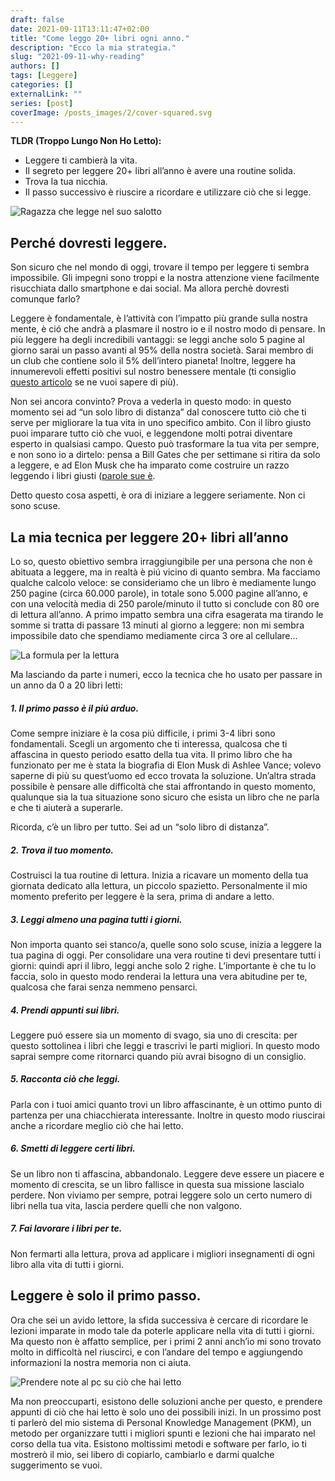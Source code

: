 ```yaml
---
draft: false
date: 2021-09-11T13:11:47+02:00
title: "Come leggo 20+ libri ogni anno."
description: "Ecco la mia strategia."
slug: "2021-09-11-why-reading"
authors: []
tags: [Leggere]
categories: []
externalLink: ""
series: [post]
coverImage: /posts_images/2/cover-squared.svg
---
```


**TLDR (Troppo Lungo Non Ho Letto):**
- Leggere ti cambierà la vita.
- Il segreto per leggere 20+ libri all’anno è avere una routine solida. 
- Trova la tua nicchia. 
- Il passo successivo è riuscire a ricordare e utilizzare ciò che si legge.

![Ragazza che legge nel suo salotto](/posts_images/2/reading-time.svg)


## Perché dovresti leggere.

Son sicuro che nel mondo di oggi, trovare il tempo per leggere ti sembra impossibile. Gli impegni sono troppi e la nostra attenzione viene facilmente risucchiata dallo smartphone e dai social. Ma allora perchè dovresti comunque farlo? 

Leggere è fondamentale, è l’attività con l’impatto più grande sulla nostra mente, è ció che andrà a plasmare il nostro io e il nostro modo di pensare.
In più leggere ha degli incredibili vantaggi: se leggi anche solo 5 pagine al giorno sarai un passo avanti al 95% della nostra società. Sarai membro di un club che contiene solo il 5% dell’intero pianeta! 
Inoltre, leggere ha innumerevoli effetti positivi sul nostro benessere mentale (ti consiglio [questo articolo](https://comfyliving.net/reading-statistics/#interesting-facts-about-reading-and-mental-health) se ne vuoi sapere di più). 

Non sei ancora convinto? Prova a vederla in questo modo: in questo momento sei ad “un solo libro di distanza” dal conoscere tutto ciò che ti serve per migliorare la tua vita in uno specifico ambito. Con il libro giusto puoi imparare tutto ciò che vuoi, e leggendone molti potrai diventare esperto in qualsiasi campo. Questo può trasformare la tua vita per sempre, e non sono io a dirtelo: pensa a Bill Gates che per settimane si ritira da solo a leggere, e ad Elon Musk che ha imparato come costruire un razzo leggendo i libri giusti ([parole sue è](https://www.inc.com/marissa-levin/reading-habits-of-the-most-successful-leaders-that.html).

Detto questo cosa aspetti, è ora di iniziare a leggere seriamente. Non ci sono scuse.


## La mia tecnica per leggere 20+ libri all’anno

Lo so, questo obiettivo sembra irraggiungibile per una persona che non è abituata a leggere, ma in realtà è piú vicino di quanto sembra. 
Ma facciamo qualche calcolo veloce: se consideriamo che un libro è mediamente lungo 250 pagine (circa 60.000 parole), in totale sono 5.000 pagine all’anno, e con una velocità media di 250 parole/minuto il tutto si conclude con 80 ore di lettura all’anno. 
A primo impatto sembra una cifra esagerata ma tirando le somme si tratta di passare 13 minuti al giorno a leggere: non mi sembra impossibile dato che spendiamo mediamente circa 3 ore al cellulare…

![La formula per la lettura](/posts_images/2/reading-formula.svg)

Ma lasciando da parte i numeri, ecco la tecnica che ho usato per passare in un anno da 0 a 20 libri letti:

##### 1. Il primo passo è il piú arduo. 
Come sempre iniziare è la cosa piú difficile, i primi 3-4 libri sono fondamentali. Scegli un argomento che ti interessa, qualcosa che ti affascina in questo periodo esatto della tua vita. Il primo libro che ha funzionato per me è stata la biografia di Elon Musk di Ashlee Vance; volevo saperne di più su quest’uomo ed ecco trovata la soluzione.
Un’altra strada possibile è pensare alle difficoltà che stai affrontando in questo momento, qualunque sia la tua situazione sono sicuro che esista un libro che ne parla e che ti aiuterà a superarle.

Ricorda, c’è un libro per tutto. Sei ad un “solo libro di distanza”.

##### 2. Trova il tuo momento.
Costruisci la tua routine di lettura. Inizia a ricavare un momento della tua giornata dedicato alla lettura, un piccolo spazietto. Personalmente il mio momento preferito per leggere è la sera, prima di andare a letto. 

##### 3. Leggi almeno una pagina tutti i giorni.
Non importa quanto sei stanco/a, quelle sono solo scuse, inizia a leggere la tua pagina di oggi. Per consolidare una vera routine ti devi presentare tutti i giorni: quindi apri il libro, leggi anche solo 2 righe. L’importante è che tu lo faccia, solo in questo modo renderai la lettura una vera abitudine per te, qualcosa che farai senza nemmeno pensarci.

##### 4. Prendi appunti sui libri.
Leggere puó essere sia un momento di svago, sia uno di crescita: per questo sottolinea i libri che leggi e trascrivi le parti migliori. In questo modo saprai sempre come ritornarci quando più avrai bisogno di un consiglio.

##### 5. Racconta ciò che leggi. 
Parla con i tuoi amici quanto trovi un libro affascinante, è un ottimo punto di partenza per una chiacchierata interessante. Inoltre in questo modo riuscirai anche a ricordare meglio ciò che hai letto. 

##### 6. Smetti di leggere certi libri. 
Se un libro non ti affascina, abbandonalo. Leggere deve essere un piacere e momento di crescita, se un libro fallisce in questa sua missione lascialo perdere. Non viviamo per sempre, potrai leggere solo un certo numero di libri nella tua vita, lascia perdere quelli che non valgono. 

##### 7. Fai lavorare i libri per te.
Non fermarti alla lettura, prova ad applicare i migliori insegnamenti di ogni libro alla vita di tutti i giorni. 


## Leggere è solo il primo passo. 

Ora che sei un avido lettore, la sfida successiva è cercare di ricordare le lezioni imparate in modo tale da poterle applicare nella vita di tutti i giorni. Ma questo non è affatto semplice, per i primi 2 anni anch’io mi sono trovato molto in difficoltà nel riuscirci, e con l’andare del tempo e aggiungendo informazioni la nostra memoria non ci aiuta. 

![Prendere note al pc su ciò che hai letto](/posts_images/2/take-notes.svg)

Ma non preoccuparti, esistono delle soluzioni anche per questo, e prendere appunti di ciò che hai letto è solo uno dei possibili inizi. In un prossimo post ti parlerò del mio sistema di Personal Knowledge Management (PKM), un metodo per organizzare tutti i migliori spunti e lezioni che hai imparato nel corso della tua vita. Esistono moltissimi metodi e software per farlo, io ti mostrerò il mio, sei libero di copiarlo, cambiarlo e darmi qualche suggerimento se vuoi.
